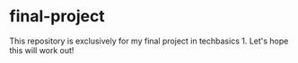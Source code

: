 # final-project
This repository is exclusively for my final project in techbasics 1. Let's hope this will work out!
